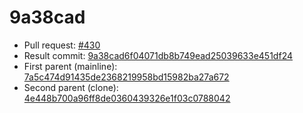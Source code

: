 # 9a38cad
- Pull request: [#430](https://github.com/MarlinFirmware/Marlin/pull/430)
- Result commit: [9a38cad6f04071db8b749ead25039633e451df24](https://github.com/MarlinFirmware/Marlin/commit/9a38cad6f04071db8b749ead25039633e451df24)
- First parent (mainline): [7a5c474d91435de2368219958bd15982ba27a672](https://github.com/MarlinFirmware/Marlin/commit/7a5c474d91435de2368219958bd15982ba27a672)
- Second parent (clone): [4e448b700a96ff8de0360439326e1f03c0788042](https://github.com/MarlinFirmware/Marlin/commit/4e448b700a96ff8de0360439326e1f03c0788042)
